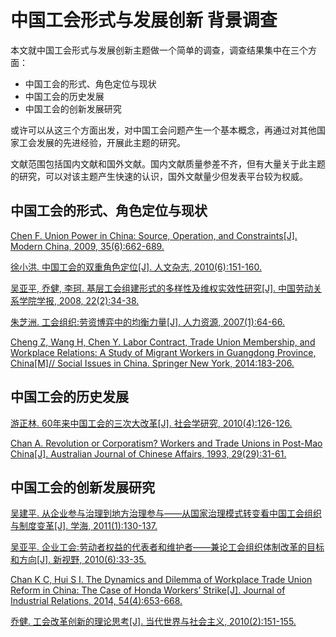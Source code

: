 # 中国工会形式与发展创新 背景调查
本文就中国工会形式与发展创新主题做一个简单的调查，调查结果集中在三个方面：

+ 中国工会的形式、角色定位与现状
+ 中国工会的历史发展
+ 中国工会的创新发展研究

或许可以从这三个方面出发，对中国工会问题产生一个基本概念，再通过对其他国家工会发展的先进经验，开展此主题的研究。

文献范围包括国内文献和国外文献。国内文献质量参差不齐，但有大量关于此主题的研究，可以对该主题产生快速的认识，国外文献量少但发表平台较为权威。

## 中国工会的形式、角色定位与现状
[Chen F. Union Power in China: Source, Operation, and Constraints[J]. Modern China, 2009, 35(6):662-689.](http://journals.sagepub.com/doi/pdf/10.1177/0097700409344300?related-urls=yes&legid=spmcx%3B35%2F6%2F662&legid=spmcx%3B35%2F6%2F662&legid=spmcx%3B35%2F6%2F662&cited-by=yes&patientinform-links=yes&)

[徐小洪. 中国工会的双重角色定位[J]. 人文杂志, 2010(6):151-160.](http://sociology.cssn.cn/webpic/web/sociology/upload/2012/08/d20120830151154623.pdf)

[吴亚平, 乔健, 李珂. 基层工会组建形式的多样性及维权实效性研究[J]. 中国劳动关系学院学报, 2008, 22(2):34-38.](http://xueshu.baidu.com/s?wd=paperuri%3A%28f7f562c66b63cd3fe326adbc0a93aade%29&filter=sc_long_sign&tn=SE_xueshusource_2kduw22v&sc_vurl=http%3A%2F%2Fd.wanfangdata.com.cn%2FPeriodical%2Fgcllysj200802010&ie=utf-8&sc_us=2497051133626502851)

[朱芝洲. 工会组织:劳资博弈中的均衡力量[J]. 人力资源, 2007(1):64-66.](http://xueshu.baidu.com/s?wd=paperuri%3A%2861d12e106198f2b4c77018061bed78cd%29&filter=sc_long_sign&tn=SE_xueshusource_2kduw22v&sc_vurl=http%3A%2F%2Fd.wanfangdata.com.cn%2FPeriodical_bfjj200701020.aspx&ie=utf-8&sc_us=13177128810276405801)

[Cheng Z, Wang H, Chen Y. Labor Contract, Trade Union Membership, and Workplace Relations: A Study of Migrant Workers in Guangdong Province, China[M]// Social Issues in China. Springer New York, 2014:183-206.](https://www.researchgate.net/publication/278703896_Labor_Contract_Trade_Union_Membership_and_Workplace_Relations_A_Study_of_Migrant_Workers_in_Guangdong_Province_China)

## 中国工会的历史发展
[游正林. 60年来中国工会的三次大改革[J]. 社会学研究, 2010(4):126-126.](http://oa.shxyj.org/Stat/FileDownload?ContentID=1235&fileName=60%E5%B9%B4%E6%9D%A5%E4%B8%AD%E5%9B%BD%E5%B7%A5%E4%BC%9A%E7%9A%84%E4%B8%89%E6%AC%A1%E5%A4%A7%E6%94%B9%E9%9D%A9)

[Chan A. Revolution or Corporatism? Workers and Trade Unions in Post-Mao China[J]. Australian Journal of Chinese Affairs, 1993, 29(29):31-61.](http://xueshu.baidu.com/s?wd=paperuri%3A%28584334d695bfdae1b062affe387260fe%29&filter=sc_long_sign&tn=SE_xueshusource_2kduw22v&sc_vurl=http%3A%2F%2Fwww.jstor.org%2Fstable%2F2949951&ie=utf-8&sc_us=9413713972084177443)

## 中国工会的创新发展研究

[吴建平. 从企业参与治理到地方治理参与——从国家治理模式转变看中国工会组织与制度变革[J]. 学海, 2011(1):130-137.](http://xueshu.baidu.com/s?wd=paperuri%3A%2852d86c5d88391ca3f76bf744fe3a15dc%29&filter=sc_long_sign&tn=SE_xueshusource_2kduw22v&sc_vurl=http%3A%2F%2Fd.wanfangdata.com.cn%2FPeriodical%2Fxuehai201101018&ie=utf-8&sc_us=13657410975925780672)

[吴亚平. 企业工会:劳动者权益的代表者和维护者——兼论工会组织体制改革的目标和方向[J]. 新视野, 2010(6):33-35.](http://www.china-ece.com/manage/UploadFiles/20121128163011309.pdf)

[Chan K C, Hui S I. The Dynamics and Dilemma of Workplace Trade Union Reform in China: The Case of Honda Workers’ Strike[J]. Journal of Industrial Relations, 2014, 54(4):653-668.](http://www6.cityu.edu.hk/ss_prj_of_labour/sites/default/files/Chan%20and%20Hui--2012--JIR.pdf)

[乔健. 工会改革创新的理论思考[J]. 当代世界与社会主义, 2010(2):151-155.](http://xueshu.baidu.com/s?wd=paperuri%3A%2876d1ffa8650fbece580b431c4a01b2ed%29&filter=sc_long_sign&tn=SE_xueshusource_2kduw22v&sc_vurl=http%3A%2F%2Fkns.cnki.net%2FKCMS%2Fdetail%2Fdetail.aspx%3Ffilename%3Dddsj201002037%26dbname%3DCJFD%26dbcode%3DCJFQ&ie=utf-8&sc_us=667758180415105466)




